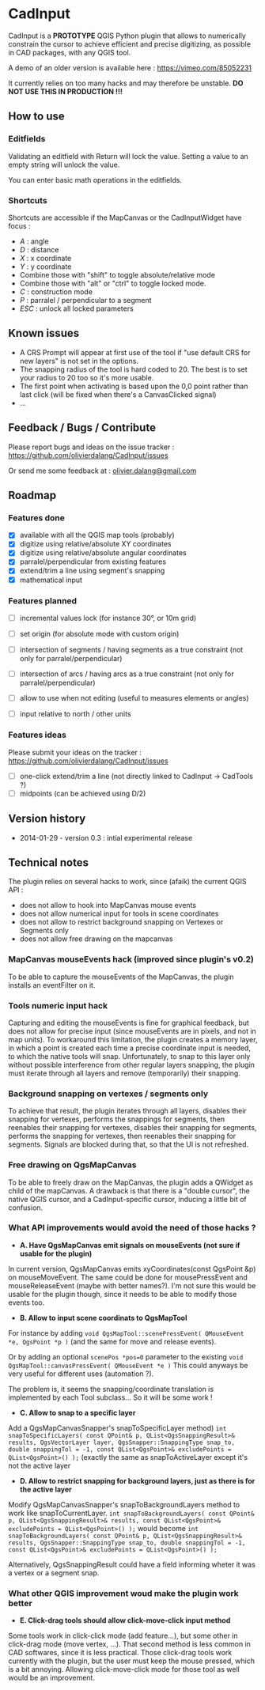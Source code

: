 # CadInput


CadInput is a __PROTOTYPE__ QGIS Python plugin that allows to numerically constrain the cursor to achieve efficient and precise digitizing, as possible in CAD packages, with any QGIS tool.

A demo of an older version is available here : https://vimeo.com/85052231

It currently relies on too many hacks and may therefore be unstable. **DO NOT USE THIS IN PRODUCTION !!!**


## How to use

### Editfields

Validating an editfield with Return will lock the value.
Setting a value to an empty string will unlock the value.

You can enter basic math operations in the editfields.


### Shortcuts

Shortcuts are accessible if the MapCanvas or the CadInputWidget have focus :

- *A* : angle
- *D* : distance
- *X* : x coordinate
- *Y* : y coordinate
- Combine those with "shift" to toggle absolute/relative mode
- Combine those with "alt" or "ctrl" to toggle locked mode.
- *C* : construction mode
- *P* : parralel / perpendicular to a segment
- *ESC* : unlock all locked parameters

## Known issues

- A CRS Prompt will appear at first use of the tool if "use default CRS for new layers" is not set in the options.
- The snapping radius of the tool is hard coded to 20. The best is to set your radius to 20 too so it's more usable.
- The first point when activating is based upon the 0,0 point rather than last click (will be fixed when there's a CanvasClicked signal)
- ...

## Feedback / Bugs / Contribute

Please report bugs and ideas on the issue tracker : https://github.com/olivierdalang/CadInput/issues

Or send me some feedback at : olivier.dalang@gmail.com

## Roadmap

### Features done

- [x] available with all the QGIS map tools (probably)
- [x] digitize using relative/absolute XY coordinates
- [x] digitize using relative/absolute angular coordinates
- [x] parralel/perpendicular from existing features
- [x] extend/trim a line using segment's snapping
- [x] mathematical input

### Features planned

- [ ] incremental values lock (for instance 30°, or 10m grid)
- [ ] set origin (for absolute mode with custom origin)
- [ ] intersection of segments / having segments as a true constraint (not only for parralel/perpendicular)
- [ ] intersection of arcs / having arcs as a true constraint (not only for parralel/perpendicular)
- [ ] allow to use when not editing (useful to measures elements or angles)
- [ ] input relative to north / other units


### Features ideas

Please submit your ideas on the tracker : https://github.com/olivierdalang/CadInput/issues

- [ ] one-click extend/trim a line (not directly linked to CadInput -> CadTools ?)
- [ ] midpoints (can be achieved using D/2)

## Version history

- 2014-01-29 - version 0.3 : intial experimental release

## Technical notes

The plugin relies on several hacks to work, since (afaik) the current QGIS API :
- does not allow to hook into MapCanvas mouse events
- does not allow numerical input for tools in scene coordinates
- does not allow to restrict background snapping on Vertexes or Segments only
- does not allow free drawing on the mapcanvas

### MapCanvas mouseEvents hack (improved since plugin's v0.2)

To be able to capture the mouseEvents of the MapCanvas, the plugin installs an eventFilter on it.

### Tools numeric input hack

Capturing and editing the mouseEvents is fine for graphical feedback, but does not allow for precise input (since mouseEvents are in pixels, and not in map units).
To workaround this limitation, the plugin creates a memory layer, in which a point is created each time a precise coordinate input is needed, to which the native tools will snap. Unfortunately, to snap to this layer only without possible interference from other regular layers snapping, the plugin must iterate through all layers and remove (temporarily) their snapping.

### Background snapping on vertexes / segments only

To achieve that result, the plugin iterates through all layers, disables their snapping for vertexes, performs the snappings for segments, then reenables their snapping for vertexes, disables their snapping for segments, performs the snapping for vertexes, then reenables their snapping for segments.
Signals are blocked during that, so that the UI is not refreshed.

### Free drawing on QgsMapCanvas
To be able to freely draw on the MapCanvas, the plugin adds a QWidget as child of the mapCanvas.
A drawback is that there is a "double cursor", the native QGIS cursor, and a CadInput-specific cursor, inducing a little bit of confusion.


### What API improvements would avoid the need of those hacks ? 

- **A. Have QgsMapCanvas emit signals on mouseEvents (not sure if usable for the plugin)**

In current version, QgsMapCanvas emits xyCoordinates(const QgsPoint &p) on mouseMoveEvent. The same could be done for mousePressEvent and mouseReleaseEvent (maybe with better names?).
I'm not sure this would be usable for the plugin though, since it needs to be able to modify those events too.

- **B. Allow to input scene coordinats to QgsMapTool**

For instance by adding `void QgsMapTool::scenePressEvent( QMouseEvent *e, QgsPoint *p )` (and the same for move and release events).

Or by adding an optional `scenePos *pos=0` parameter to the existing `void QgsMapTool::canvasPressEvent( QMouseEvent *e )`
This could anyways be very useful for different uses (automation ?).

The problem is, it seems the snapping/coordinate translation is implemented by each Tool subclass... So it will be some work !

- **C. Allow to snap to a specific layer**

Add a QgsMapCanvasSnapper's snapToSpecificLayer method)
`int snapToSpecificLayers( const QPoint& p, QList<QgsSnappingResult>& results, QgsVectorLayer layer, QgsSnapper::SnappingType snap_to, double snappingTol = -1, const QList<QgsPoint>& excludePoints = QList<QgsPoint>() );`
 (exactly the same as snapToActiveLayer except it's not the active layer


- **D. Allow to restrict snapping for background layers, just as there is for the active layer**

Modify QgsMapCanvasSnapper's snapToBackgroundLayers method to work like snapToCurrentLayer.
`int snapToBackgroundLayers( const QPoint& p, QList<QgsSnappingResult>& results, const QList<QgsPoint>& excludePoints = QList<QgsPoint>() );` would become 
`int snapToBackgroundLayers( const QPoint& p, QList<QgsSnappingResult>& results, QgsSnapper::SnappingType snap_to, double snappingTol = -1, const QList<QgsPoint>& excludePoints = QList<QgsPoint>() );`

Alternatively, QgsSnappingResult could have a field informing wheter it was a vertex or a segment snap.

### What other QGIS improvement woud make the plugin work better

- **E. Click-drag tools should allow click-move-click input method**

Some tools work in click-click mode (add feature...), but some other in click-drag mode (move vertex, ...). That second method is less common in CAD softwares, since it is less practical. Those click-drag tools work currently with the plugin, but the user must keep the mouse pressed, which is a bit annoying. Allowing click-move-click mode for those tool as well would be an improvement.
    

